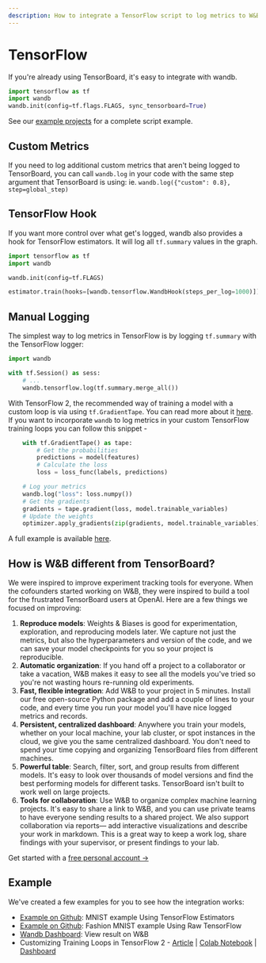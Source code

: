 ```yaml
---
description: How to integrate a TensorFlow script to log metrics to W&B
---
```


# TensorFlow

If you're already using TensorBoard, it's easy to integrate with wandb.

```python
import tensorflow as tf
import wandb
wandb.init(config=tf.flags.FLAGS, sync_tensorboard=True)
```

See our [example projects](../../examples.md) for a complete script example.

## Custom Metrics

If you need to log additional custom metrics that aren't being logged to TensorBoard, you can call `wandb.log` in your code with the same step argument that TensorBoard is using: ie. `wandb.log({"custom": 0.8}, step=global_step)`

## TensorFlow Hook

If you want more control over what get's logged, wandb also provides a hook for TensorFlow estimators. It will log all `tf.summary` values in the graph.

```python
import tensorflow as tf
import wandb

wandb.init(config=tf.FLAGS)

estimator.train(hooks=[wandb.tensorflow.WandbHook(steps_per_log=1000)])
```

## Manual Logging

The simplest way to log metrics in TensorFlow is by logging `tf.summary` with the TensorFlow logger:

```python
import wandb

with tf.Session() as sess:
    # ...
    wandb.tensorflow.log(tf.summary.merge_all())
```

With TensorFlow 2, the recommended way of training a model with a custom loop is via using `tf.GradientTape`. You can read more about it [here](https://www.tensorflow.org/tutorials/customization/custom_training_walkthrough). If you want to incorporate `wandb` to log metrics in your custom TensorFlow training loops you can follow this snippet -

```python
    with tf.GradientTape() as tape:
        # Get the probabilities
        predictions = model(features)
        # Calculate the loss
        loss = loss_func(labels, predictions)

    # Log your metrics
    wandb.log("loss": loss.numpy())
    # Get the gradients
    gradients = tape.gradient(loss, model.trainable_variables)
    # Update the weights
    optimizer.apply_gradients(zip(gradients, model.trainable_variables))
```

A full example is available [here](https://www.wandb.com/articles/wandb-customizing-training-loops-in-tensorflow-2).

## How is W&B different from TensorBoard?

We were inspired to improve experiment tracking tools for everyone. When the cofounders started working on W&B, they were inspired to build a tool for the frustrated TensorBoard users at OpenAI. Here are a few things we focused on improving:

1. **Reproduce models**: Weights & Biases is good for experimentation, exploration, and reproducing models later. We capture not just the metrics, but also the hyperparameters and version of the code, and we can save your model checkpoints for you so your project is reproducible.
2. **Automatic organization**: If you hand off a project to a collaborator or take a vacation, W&B makes it easy to see all the models you've tried so you're not wasting hours re-running old experiments.
3. **Fast, flexible integration**: Add W&B to your project in 5 minutes. Install our free open-source Python package and add a couple of lines to your code, and every time you run your model you'll have nice logged metrics and records.
4. **Persistent, centralized dashboard**: Anywhere you train your models, whether on your local machine, your lab cluster, or spot instances in the cloud, we give you the same centralized dashboard. You don't need to spend your time copying and organizing TensorBoard files from different machines.
5. **Powerful table**: Search, filter, sort, and group results from different models. It's easy to look over thousands of model versions and find the best performing models for different tasks. TensorBoard isn't built to work well on large projects.
6. **Tools for collaboration**: Use W&B to organize complex machine learning projects. It's easy to share a link to W&B, and you can use private teams to have everyone sending results to a shared project. We also support collaboration via reports— add interactive visualizations and describe your work in markdown. This is a great way to keep a work log, share findings with your supervisor, or present findings to your lab.

Get started with a [free personal account →](http://app.wandb.ai/)

## Example

We've created a few examples for you to see how the integration works:

* [Example on Github](https://github.com/wandb/examples/blob/master/examples/tensorflow/tf-estimator-mnist/mnist.py): MNIST example Using TensorFlow Estimators
* [Example on Github](https://github.com/wandb/examples/blob/master/examples/tensorflow/tf-cnn-fashion/train.py): Fashion MNIST example Using Raw TensorFlow
* [Wandb Dashboard](https://app.wandb.ai/l2k2/examples-tf-estimator-mnist/runs/p0ifowcb): View result on W&B
* Customizing Training Loops in TensorFlow 2 - [Article](https://www.wandb.com/articles/wandb-customizing-training-loops-in-tensorflow-2) \| [Colab Notebook](https://colab.research.google.com/drive/1JCpAbjkCFhYMT7LCQ399y35TS3jlMpvM) \| [Dashboard](https://app.wandb.ai/sayakpaul/custom_training_loops_tf)

